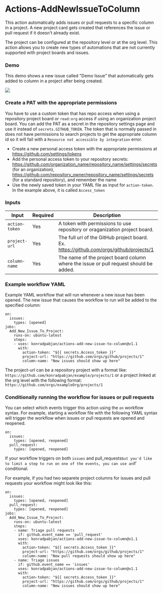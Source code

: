 # Actions-AddNewIssueToColumn

This action automatically adds issues or pull requests to a specific column in a project. A new project card gets created that references the issue or pull request if it doesn't already exist. 

The project can be configured at the repository level or at the org level. This action allows you to create new types of automations that are not currently supported with project boards and issues.

### Demo

This demo shows a new issue called "Demo Issue" that automatically gets added to column in a project after being created.

![](demo.gif)

### Create a PAT with the appropriate permissions

You have to use a custom token that has repo access when using a repository project board or `read:org` access if using an organization project board. You can add the PAT as a secret in the repository settings page and use it instead of `secrets.GITHUB_TOKEN`. The token that is normally passed in does not have permissions to search projects to get the appropriate column id so it will fail with a `Resource not accessible by integration` error.

- Create a new personal access token with the appropriate permissions at https://github.com/settings/tokens
- Add the personal access token to your repository secrets: https://github.com/organization_name/repository_name/settings/secrets (for an organization), https://github.com/repository_owner/repository_name/settings/secrets (for a standard repository), and remember the name
- Use the newly saved token in your YAML file as input for `action-token`. In the example above, it is called `Access_token`

### Inputs

| Input | Required | Description |
|-------|----------|-------------|
| `action-token` | Yes | A token with permissions to use repository or oraganization project board. |
| `project-url`  | Yes | The full url of the GitHub project board. Ex. https://github.com/orgs/github/projects/1 |
| `column-name`  | Yes | The name of the project board column where the issue or pull request should be added. |

### Example workflow YAML

Example YAML workflow that will run whenever a new issue has been opened. The new issue that causes the workflow to run will be added to the specified column:

```name: "New Issue Automation"
on:
  issues:
    types: [opened]
jobs:
  Add_New_Issue_To_Project:
    runs-on: ubuntu-latest
    steps:
    - uses: konradpabjan/actions-add-new-issue-to-column@v1.1
      with:
        action-token: "${{ secrets.Access_token }}"
        project-url: "https://github.com/orgs/github/projects/1"
        column-name: "New issues should show up here"
 ```

The project-url can be a repository project with a format like: `https://github.com/konradpabjan/example/projects/1` or a project linked at the org level with the following format: `https://github.com/orgs/exampleOrg/projects/1`

### Conditionally running the workflow for issues or pull requests

You can select which events trigger this action using the `on` workflow syntax. For example, starting a workflow file with the following YAML syntax will trigger the workflow when issues or pull requests are opened and reopened.

```
on:
  issues:
    types: [opened, reopened]
  pull_request:
    types: [opened, reopened]
```

If your workflow triggers on both `issues` and pull_requests` but you'd like to limit a step to run on one of the events, you can use an `if` conditional.

For example, if you had two separete project columns for issues and pull requests your workflow might look like this:

```
on:
  issues:
    types: [opened, reopened]
  pull_request:
    types: [opened, reopened]
jobs:
  Add_New_Issue_To_Project:
    runs-on: ubuntu-latest
    steps:
    - name: Triage pull requests
      if: github.event_name == 'pull_request'
      uses: konradpabjan/actions-add-new-issue-to-column@v1.1
      with:
        action-token: "${{ secrets.Access_token }}"
        project-url: "https://github.com/orgs/github/projects/1"
        column-name: "New pull requests should show up here"
    - name: Triage issues
      if: github.event_name == 'issues'
      uses: konradpabjan/actions-add-new-issue-to-column@v1.1
      with:
        action-token: "${{ secrets.Access_token }}"
        project-url: "https://github.com/orgs/github/projects/1"
        column-name: "New issues should show up here"
 ```
